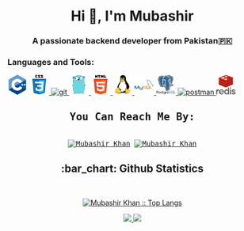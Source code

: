 <h1 align="center">Hi 👋, I'm Mubashir</h1>
<h3 align="center">A passionate backend developer from Pakistan🇵🇰</h3>
<p align="left">
</p>

<h3 align="left">Languages and Tools:</h3>
<p align="left"><img src="https://raw.githubusercontent.com/devicons/devicon/master/icons/cplusplus/cplusplus-original.svg" alt="cplusplus" width="40" height="40"/> </a> <a href="https://www.w3schools.com/css/" target="_blank" rel="noreferrer"> <img src="https://raw.githubusercontent.com/devicons/devicon/master/icons/css3/css3-original-wordmark.svg" alt="css3" width="40" height="40"/><a href="https://git-scm.com/" target="_blank" rel="noreferrer"> <img src="https://www.vectorlogo.zone/logos/git-scm/git-scm-icon.svg" alt="git" width="40" height="40"/> </a> <a href="https://golang.org" target="_blank" rel="noreferrer"> <img src="https://raw.githubusercontent.com/devicons/devicon/master/icons/go/go-original.svg" alt="go" width="40" height="40"/> </a> <a href="https://www.w3.org/html/" target="_blank" rel="noreferrer"> <img src="https://raw.githubusercontent.com/devicons/devicon/master/icons/html5/html5-original-wordmark.svg" alt="html5" width="40" height="40"/> </a> <a href="https://www.linux.org/" target="_blank" rel="noreferrer"> <img src="https://raw.githubusercontent.com/devicons/devicon/master/icons/linux/linux-original.svg" alt="linux" width="40" height="40"/> </a> <a href="https://www.mysql.com/" target="_blank" rel="noreferrer"> <img src="https://raw.githubusercontent.com/devicons/devicon/master/icons/mysql/mysql-original-wordmark.svg" alt="mysql" width="40" height="40"/> </a> <a href="https://www.postgresql.org" target="_blank" rel="noreferrer"> <img src="https://raw.githubusercontent.com/devicons/devicon/master/icons/postgresql/postgresql-original-wordmark.svg" alt="postgresql" width="40" height="40"/> </a> <a href="https://postman.com" target="_blank" rel="noreferrer"> <img src="https://www.vectorlogo.zone/logos/getpostman/getpostman-icon.svg" alt="postman" width="40" height="40"/> </a> <a href="https://redis.io" target="_blank" rel="noreferrer"> <img src="https://raw.githubusercontent.com/devicons/devicon/master/icons/redis/redis-original-wordmark.svg" alt="redis" width="40" height="40"/> </a> </p>
<samp>
  <h2 align="center"> You Can Reach Me By:</h2>
  <p align="center">
    <br/>
    <a href="https://www.linkedin.com/in/mubashir-khan-aa0035202/" target="blank"><img align="center"
       src="https://img.shields.io/badge/linkedin-%231DA1F2.svg?style=for-the-badge&logo=linkedin&logoColor=white"
       alt="Mubashir Khan" height="30"/></a>
    <a href="https://wa.me/+923110513435" target="blank"><img align="center"
       src="https://img.shields.io/badge/whatsapp-4B7F1.svg?style=for-the-badge&logo=whatsapp&logoColor=white"
       alt="Mubashir Khan" height="30"/></a>
</p>
</samp>
</div>
<div>
  <div>
    <h2 align="center"> :bar_chart: Github Statistics </h2>
      <br/>
        <p align="center">
          <a href="https://github.com/mubashir01234">
          <img src="https://github-readme-stats.vercel.app/api/top-langs/?username=mubashir01234&count_private=true&langs_count=6&theme=gruvbox&layout=compact&hide_border=true" alt="Mubashir Khan :: Top Langs" /></a>
        </p>
        <p align="center">
          <a href="https://github.com/mubashir01234">
          <img width="49.5%" src="https://github-readme-stats.vercel.app/api?username=mubashir01234&count_private=true&show_icons=true&theme=gruvbox&hide_border=true" />
          <img width="49.5%" src="https://github-readme-streak-stats.herokuapp.com/?user=mubashir01234&count_private=true&theme=gruvbox&hide_border=true" />
          </a>
       </p>
     <br>
  </div>
</div>
